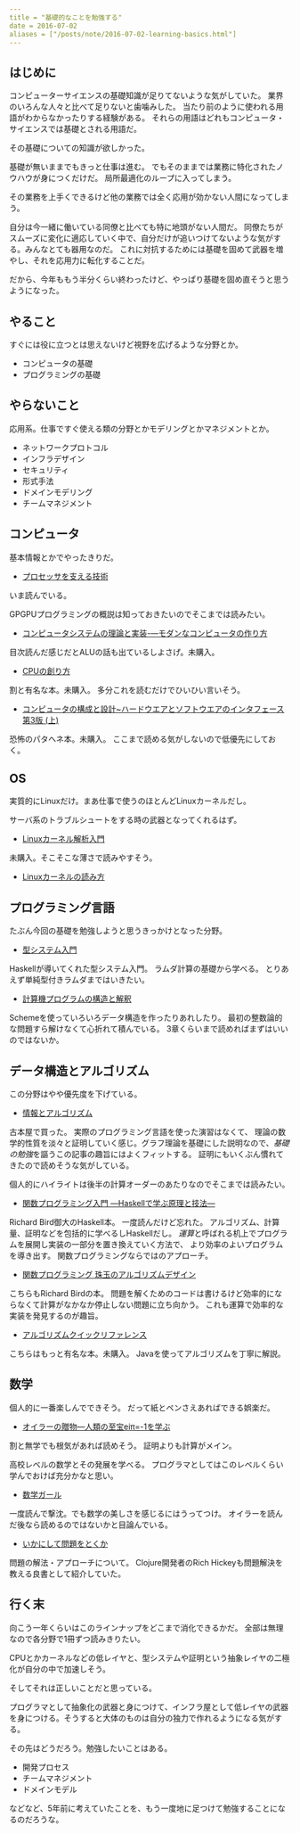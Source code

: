 ```yaml
---
title = "基礎的なことを勉強する"
date = 2016-07-02
aliases = ["/posts/note/2016-07-02-learning-basics.html"]
---
```


## はじめに

コンピューターサイエンスの基礎知識が足りてないような気がしていた。
業界のいろんな人々と比べて足りないと歯噛みした。
当たり前のように使われる用語がわからなかったりする経験がある。
それらの用語はどれもコンピュータ・サイエンスでは基礎とされる用語だ。

その基礎についての知識が欲しかった。

基礎が無いままでもきっと仕事は進む。
でもそのままでは業務に特化されたノウハウが身につくだけだ。
局所最適化のループに入ってしまう。

その業務を上手くできるけど他の業務では全く応用が効かない人間になってしまう。

自分は今一緒に働いている同僚と比べても特に地頭がない人間だ。
同僚たちがスムーズに変化に適応していく中で、自分だけが追いつけてないような気がする。みんなとても器用なのだ。
これに対抗するためには基礎を固めて武器を増やし、それを応用力に転化することだ。

だから、今年ももう半分くらい終わったけど、やっぱり基礎を固め直そうと思うようになった。

## やること

すぐには役に立つとは思えないけど視野を広げるような分野とか。

- コンピュータの基礎
- プログラミングの基礎

## やらないこと

応用系。仕事ですぐ使える類の分野とかモデリングとかマネジメントとか。

- ネットワークプロトコル
- インフラデザイン
- セキュリティ
- 形式手法
- ドメインモデリング
- チームマネジメント

## コンピュータ

基本情報とかでやったきりだ。

- [プロセッサを支える技術](https://www.amazon.co.jp/dp/4774145211/)

いま読んでいる。

GPGPUプログラミングの概説は知っておきたいのでそこまでは読みたい。

- [コンピュータシステムの理論と実装-―モダンなコンピュータの作り方](https://www.amazon.co.jp/dp/4873117127)

目次読んだ感じだとALUの話も出ているしよさげ。未購入。

- [CPUの創り方](https://www.amazon.co.jp/dp/4839909865/)

割と有名な本。未購入。
多分これを読むだけでひいひい言いそう。

- [コンピュータの構成と設計~ハードウエアとソフトウエアのインタフェース 第3版 (上)](https://www.amazon.co.jp/dp/482228266X)

恐怖のパタヘネ本。未購入。
ここまで読める気がしないので低優先にしておく。

## OS

実質的にLinuxだけ。まあ仕事で使うのほとんどLinuxカーネルだし。

サーバ系のトラブルシュートをする時の武器となってくれるはず。

- [Linuxカーネル解析入門](https://www.amazon.co.jp/dp/4777516156)

未購入。そこそこな薄さで読みやすそう。

- [Linuxカーネルの読み方](http://image.gihyo.co.jp/assets/files/event/2008/24svr/report/2-24svr-TechMTG-ito.pdf)

## プログラミング言語

たぶん今回の基礎を勉強しようと思うきっかけとなった分野。

- [型システム入門](https://www.amazon.co.jp/dp/4274069117/)

Haskellが導いてくれた型システム入門。
ラムダ計算の基礎から学べる。
とりあえず単純型付きラムダまではいきたい。

- [計算機プログラムの構造と解釈](https://www.amazon.co.jp/dp/489471163X/)

Schemeを使っていろいろデータ構造を作ったりあれしたり。
最初の整数論的な問題すら解けなくて心折れて積んでいる。
3章くらいまで読めればまずはいいのではないか。

## データ構造とアルゴリズム

この分野はやや優先度を下げている。

- [情報とアルゴリズム](https://www.amazon.co.jp/dp/4627702515/)

古本屋で買った。
実際のプログラミング言語を使った演習はなくて、
理論の数学的性質を淡々と証明していく感じ。グラフ理論を基礎にした説明なので、*基礎の勉強*を謳うこの記事の趣旨にはよくフィットする。
証明にもいくぶん慣れてきたので読めそうな気がしている。

個人的にハイライトは後半の計算オーダーのあたりなのでそこまでは読みたい。

- [関数プログラミング入門 ―Haskellで学ぶ原理と技法―](https://www.amazon.co.jp/dp/427406896X/)

Richard Bird御大のHaskell本。
一度読んだけど忘れた。
アルゴリズム、計算量、証明などを包括的に学べるしHaskellだし。
*運算*と呼ばれる机上でプログラムを展開し実装の一部分を置き換えていく方法で、
より効率のよいプログラムを導き出す。
関数プログラミングならではのアプローチ。

- [関数プログラミング 珠玉のアルゴリズムデザイン](https://www.amazon.co.jp/dp/4274050645)

こちらもRichard Birdの本。
問題を解くためのコードは書けるけど効率的にならなくて計算がなかなか停止しない問題に立ち向かう。
これも運算で効率的な実装を発見するのが趣旨。

- [アルゴリズムクイックリファレンス](https://www.amazon.co.jp/dp/4873114284)

こちらはもっと有名な本。未購入。
Javaを使ってアルゴリズムを丁寧に解説。

## 数学

個人的に一番楽しんでできそう。
だって紙とペンさえあればできる娯楽だ。

- [オイラーの贈物―人類の至宝eiπ=-1を学ぶ](https://www.amazon.co.jp/dp/448601863X)

割と無学でも根気があれば読めそう。
証明よりも計算がメイン。

高校レベルの数学とその発展を学べる。
プログラマとしてはこのレベルくらい学んでおけば充分かなと思い。

- [数学ガール](https://www.amazon.co.jp/dp/4797341378/)

一度読んで撃沈。でも数学の美しさを感じるにはうってつけ。
オイラーを読んだ後なら読めるのではないかと目論んでいる。

- [いかにして問題をとくか](https://www.amazon.co.jp/dp/4621045938)

問題の解法・アプローチについて。
Clojure開発者のRich Hickeyも問題解決を教える良書として紹介していた。

## 行く末

向こう一年くらいはこのラインナップをどこまで消化できるかだ。
全部は無理なので各分野で1冊ずつ読みきりたい。

CPUとかカーネルなどの低レイヤと、型システムや証明という抽象レイヤの二極化が自分の中で加速しそう。

そしてそれは正しいことだと思っている。

プログラマとして抽象化の武器と身につけて、インフラ屋として低レイヤの武器を身につける。そうすると大体のものは自分の独力で作れるようになる気がする。

その先はどうだろう。勉強したいことはある。

- 開発プロセス
- チームマネジメント
- ドメインモデル

などなど、5年前に考えていたことを、もう一度地に足つけて勉強することになるのだろうな。
